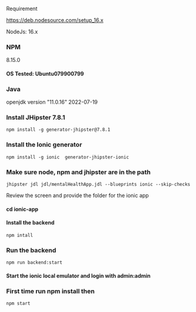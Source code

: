 Requirement

https://deb.nodesource.com/setup_16.x

NodeJs: 16.x

### NPM
8.15.0
#### OS Tested: Ubuntu079900799
### Java
openjdk version "11.0.16" 2022-07-19

### Install JHipster 7.8.1

`npm install -g generator-jhipster@7.8.1`

### Install the Ionic generator
`npm install -g ionic  generator-jhipster-ionic`

### Make sure node, npm and jhipster are in the path

`jhipster jdl jdl/mentalHealthApp.jdl --blueprints ionic --skip-checks`

Review the screen and provide the folder for the ionic app
#### cd ionic-app
#### Install the backend
`npm intall`

### Run the backend 
`npm run backend:start`

#### Start the ionic local emulator and login with admin:admin
### First time run npm install then
`npm start`

